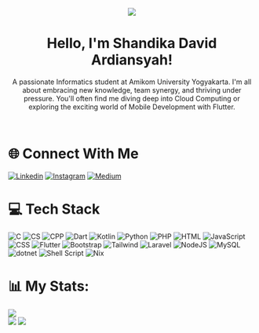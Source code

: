 <p align="center">
  <img src="https://media1.tenor.com/m/QhH-sEBArV4AAAAC/meow-cute.gif">
</p>

<h1 align="center">Hello, I'm Shandika David Ardiansyah!</h1>
<p align="center">A passionate Informatics student at Amikom University Yogyakarta. I'm all about embracing new knowledge, team synergy, and thriving under pressure. You'll often find me diving deep into Cloud Computing or exploring the exciting world of Mobile Development with Flutter.</p>
<br>

# 🌐 Connect With Me
[![Linkedin](https://img.shields.io/badge/LinkedIn-0077B5?style=for-the-badge&logo=linkedin&logoColor=white)](https://linkedin.com/in/shandika-david-ardiansyah-519b2621b)
[![Instagram](https://img.shields.io/badge/Instagram-E4405F?style=for-the-badge&logo=instagram&logoColor=white)](https://instagram.com/shandikadav_)
[![Medium](	https://img.shields.io/badge/Medium-12100E?style=for-the-badge&logo=medium&logoColor=white)](https://shanardiansyah.medium.com/)

# 💻 Tech Stack
![C](https://img.shields.io/badge/C-00599C?style=for-the-badge&logo=c&logoColor=white)
![CS](https://img.shields.io/badge/C%23-239120?style=for-the-badge&logo=c-sharp&logoColor=white)
![CPP](https://img.shields.io/badge/C%2B%2B-00599C?style=for-the-badge&logo=c%2B%2B&logoColor=white)
![Dart](https://img.shields.io/badge/dart-%230175C2.svg?style=for-the-badge&logo=dart&logoColor=white)
![Kotlin](https://img.shields.io/badge/Kotlin-0095D5?&style=for-the-badge&logo=kotlin&logoColor=white)
![Python](https://img.shields.io/badge/Python-3776AB?style=for-the-badge&logo=python&logoColor=white)
![PHP](https://img.shields.io/badge/PHP-777BB4?style=for-the-badge&logo=php&logoColor=white)
![HTML](https://img.shields.io/badge/HTML5-E34F26?style=for-the-badge&logo=html5&logoColor=white)
![JavaScript](https://img.shields.io/badge/javascript-%23323330.svg?style=for-the-badge&logo=javascript&logoColor=%23F7DF1E)
![CSS](https://img.shields.io/badge/CSS-239120?&style=for-the-badge&logo=css3&logoColor=white)
![Flutter](https://img.shields.io/badge/Flutter-02569B?style=for-the-badge&logo=flutter&logoColor=white)
![Bootstrap](https://img.shields.io/badge/Bootstrap-563D7C?style=for-the-badge&logo=bootstrap&logoColor=white)
![Tailwind](https://img.shields.io/badge/Tailwind_CSS-38B2AC?style=for-the-badge&logo=tailwind-css&logoColor=white)
![Laravel](https://img.shields.io/badge/Laravel-FF2D20?style=for-the-badge&logo=laravel&logoColor=white)
![NodeJS](https://img.shields.io/badge/node.js-6DA55F?style=for-the-badge&logo=node.js&logoColor=white)
![MySQL](https://img.shields.io/badge/MySQL-00000F?style=for-the-badge&logo=mysql&logoColor=white)
![dotnet](https://img.shields.io/badge/.NET-5C2D91?style=for-the-badge&logo=.net&logoColor=white)
![Shell Script](https://img.shields.io/badge/shell_script-%23121011.svg?style=for-the-badge&logo=gnu-bash&logoColor=white)
![Nix](https://img.shields.io/badge/NIX-5277C3.svg?style=for-the-badge&logo=NixOS&logoColor=white)

# 📊 My Stats:
![](https://github-readme-stats.vercel.app/api/top-langs/?username=shandikadav&theme=tokyonight)<br/>
![](https://github-readme-streak-stats.herokuapp.com/?user=shandikadav&theme=tokyonight&hide_border=false)
![](http://github-profile-summary-cards.vercel.app/api/cards/profile-details?username=shandikadav&theme=tokyonight)







